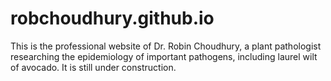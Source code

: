 # robchoudhury.github.io

This is the professional website of Dr. Robin Choudhury, a plant pathologist researching the epidemiology of important pathogens, including laurel wilt of avocado. It is still under construction.

